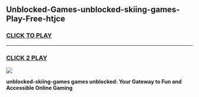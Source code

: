
## Unblocked-Games-unblocked-skiing-games-Play-Free-htjce
<h3>
<a href="https://premium76.site?title=unblocked-skiing-games&ref=19M">CLICK TO PLAY</a></h3>
<hr>

<h3>
<a href="https://premium76.site?title=unblocked-skiing-games&ref=19M">CLICK 2 PLAY</a>
  
</h3>

<a href="https://premium76.site?title=unblocked-skiing-games&ref=19M"><img src="https://clearcache.store/games.png"></a>


**unblocked-skiing-games games unblocked: Your Gateway to Fun and Accessible Online Gaming**
